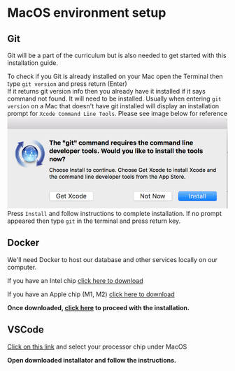 # MacOS environment setup

## Git
Git will be a part of the curriculum but is also needed to get started with this installation guide.

To check if you Git is already installed on your Mac open the Terminal then type `git version` and press return (Enter)  
If it returns git version info then you already have it installed if it says command not found. It will need to be installed. Usually when entering `git version` on a Mac that doesn't have git installed will display an installation prompt for `Xcode Command Line Tools`.  Please see image below for reference  
![Prompt window](/assets/cmd-tools-install-prompt.png)  
Press `Install` and follow instructions to complete installation.
If no prompt appeared then type `git` in the terminal and press return key.


## Docker
We'll need Docker to host our database and other services locally on our computer.  

If you have an Intel chip [click here to download](https://desktop.docker.com/mac/main/amd64/Docker.dmg?utm_source=docker&utm_medium=webreferral&utm_campaign=docs-driven-download-mac-amd64)  

If you have an Apple chip (M1, M2) [click here to download](https://desktop.docker.com/mac/main/arm64/Docker.dmg?utm_source=docker&utm_medium=webreferral&utm_campaign=docs-driven-download-mac-arm64)  

**Once downloaded, [click here](https://docs.docker.com/desktop/install/mac-install/#install-interactively) to proceed with the installation.**

## VSCode

[Click on this link](https://code.visualstudio.com/Download#) and select your processor chip under MacOS

**Open downloaded installator and follow the instructions.**
